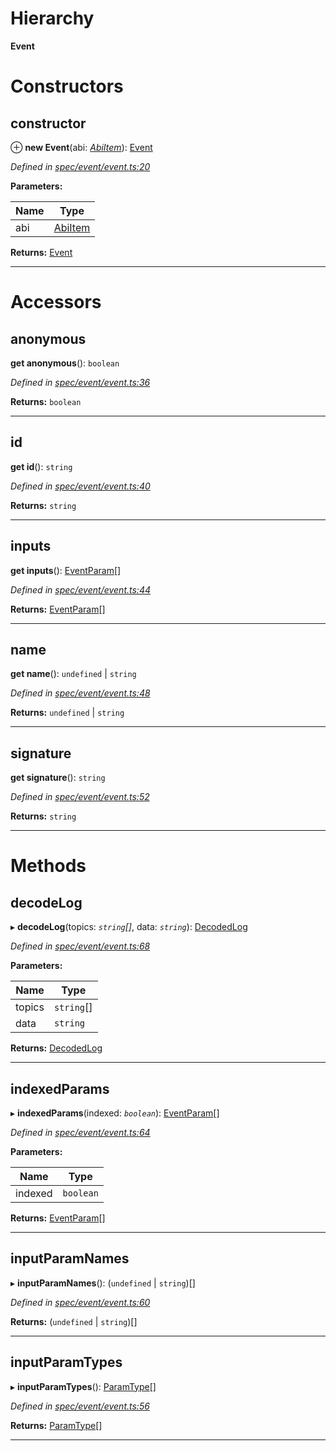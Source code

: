 

# Hierarchy

**Event**

# Constructors

<a id="constructor"></a>

##  constructor

⊕ **new Event**(abi: *[AbiItem](../interfaces/_types_.abiitem.md)*): [Event](_spec_event_event_.event.md)

*Defined in [spec/event/event.ts:20](https://github.com/paritytech/js-libs/blob/1c7cf48/packages/abi/src/spec/event/event.ts#L20)*

**Parameters:**

| Name | Type |
| ------ | ------ |
| abi | [AbiItem](../interfaces/_types_.abiitem.md) |

**Returns:** [Event](_spec_event_event_.event.md)

___

# Accessors

<a id="anonymous"></a>

##  anonymous

**get anonymous**(): `boolean`

*Defined in [spec/event/event.ts:36](https://github.com/paritytech/js-libs/blob/1c7cf48/packages/abi/src/spec/event/event.ts#L36)*

**Returns:** `boolean`

___
<a id="id"></a>

##  id

**get id**(): `string`

*Defined in [spec/event/event.ts:40](https://github.com/paritytech/js-libs/blob/1c7cf48/packages/abi/src/spec/event/event.ts#L40)*

**Returns:** `string`

___
<a id="inputs"></a>

##  inputs

**get inputs**(): [EventParam](_spec_event_eventparam_.eventparam.md)[]

*Defined in [spec/event/event.ts:44](https://github.com/paritytech/js-libs/blob/1c7cf48/packages/abi/src/spec/event/event.ts#L44)*

**Returns:** [EventParam](_spec_event_eventparam_.eventparam.md)[]

___
<a id="name"></a>

##  name

**get name**(): `undefined` \| `string`

*Defined in [spec/event/event.ts:48](https://github.com/paritytech/js-libs/blob/1c7cf48/packages/abi/src/spec/event/event.ts#L48)*

**Returns:** `undefined` \| `string`

___
<a id="signature"></a>

##  signature

**get signature**(): `string`

*Defined in [spec/event/event.ts:52](https://github.com/paritytech/js-libs/blob/1c7cf48/packages/abi/src/spec/event/event.ts#L52)*

**Returns:** `string`

___

# Methods

<a id="decodelog"></a>

##  decodeLog

▸ **decodeLog**(topics: *`string`[]*, data: *`string`*): [DecodedLog](_spec_event_decodedlog_.decodedlog.md)

*Defined in [spec/event/event.ts:68](https://github.com/paritytech/js-libs/blob/1c7cf48/packages/abi/src/spec/event/event.ts#L68)*

**Parameters:**

| Name | Type |
| ------ | ------ |
| topics | `string`[] |
| data | `string` |

**Returns:** [DecodedLog](_spec_event_decodedlog_.decodedlog.md)

___
<a id="indexedparams"></a>

##  indexedParams

▸ **indexedParams**(indexed: *`boolean`*): [EventParam](_spec_event_eventparam_.eventparam.md)[]

*Defined in [spec/event/event.ts:64](https://github.com/paritytech/js-libs/blob/1c7cf48/packages/abi/src/spec/event/event.ts#L64)*

**Parameters:**

| Name | Type |
| ------ | ------ |
| indexed | `boolean` |

**Returns:** [EventParam](_spec_event_eventparam_.eventparam.md)[]

___
<a id="inputparamnames"></a>

##  inputParamNames

▸ **inputParamNames**(): (`undefined` \| `string`)[]

*Defined in [spec/event/event.ts:60](https://github.com/paritytech/js-libs/blob/1c7cf48/packages/abi/src/spec/event/event.ts#L60)*

**Returns:** (`undefined` \| `string`)[]

___
<a id="inputparamtypes"></a>

##  inputParamTypes

▸ **inputParamTypes**(): [ParamType](_spec_paramtype_paramtype_.paramtype.md)[]

*Defined in [spec/event/event.ts:56](https://github.com/paritytech/js-libs/blob/1c7cf48/packages/abi/src/spec/event/event.ts#L56)*

**Returns:** [ParamType](_spec_paramtype_paramtype_.paramtype.md)[]

___

